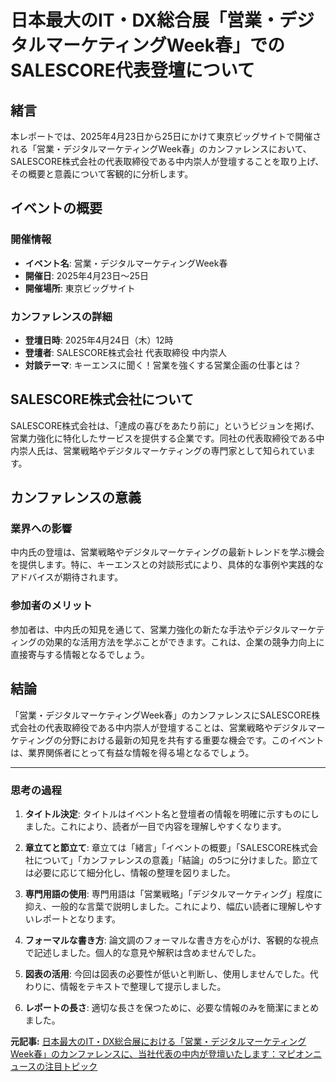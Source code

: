 # 日本最大のIT・DX総合展「営業・デジタルマーケティングWeek春」でのSALESCORE代表登壇について

## 緒言

本レポートでは、2025年4月23日から25日にかけて東京ビッグサイトで開催される「営業・デジタルマーケティングWeek春」のカンファレンスにおいて、SALESCORE株式会社の代表取締役である中内崇人が登壇することを取り上げ、その概要と意義について客観的に分析します。

## イベントの概要

### 開催情報
- **イベント名**: 営業・デジタルマーケティングWeek春
- **開催日**: 2025年4月23日～25日
- **開催場所**: 東京ビッグサイト

### カンファレンスの詳細
- **登壇日時**: 2025年4月24日（木）12時
- **登壇者**: SALESCORE株式会社 代表取締役 中内崇人
- **対談テーマ**: キーエンスに聞く！営業を強くする営業企画の仕事とは？

## SALESCORE株式会社について

SALESCORE株式会社は、「達成の喜びをあたり前に」というビジョンを掲げ、営業力強化に特化したサービスを提供する企業です。同社の代表取締役である中内崇人氏は、営業戦略やデジタルマーケティングの専門家として知られています。

## カンファレンスの意義

### 業界への影響
中内氏の登壇は、営業戦略やデジタルマーケティングの最新トレンドを学ぶ機会を提供します。特に、キーエンスとの対談形式により、具体的な事例や実践的なアドバイスが期待されます。

### 参加者のメリット
参加者は、中内氏の知見を通じて、営業力強化の新たな手法やデジタルマーケティングの効果的な活用方法を学ぶことができます。これは、企業の競争力向上に直接寄与する情報となるでしょう。

## 結論

「営業・デジタルマーケティングWeek春」のカンファレンスにSALESCORE株式会社の代表取締役である中内崇人が登壇することは、営業戦略やデジタルマーケティングの分野における最新の知見を共有する重要な機会です。このイベントは、業界関係者にとって有益な情報を得る場となるでしょう。

---

### 思考の過程

1. **タイトル決定**: タイトルはイベント名と登壇者の情報を明確に示すものにしました。これにより、読者が一目で内容を理解しやすくなります。

2. **章立てと節立て**: 章立ては「緒言」「イベントの概要」「SALESCORE株式会社について」「カンファレンスの意義」「結論」の5つに分けました。節立ては必要に応じて細分化し、情報の整理を図りました。

3. **専門用語の使用**: 専門用語は「営業戦略」「デジタルマーケティング」程度に抑え、一般的な言葉で説明しました。これにより、幅広い読者に理解しやすいレポートとなります。

4. **フォーマルな書き方**: 論文調のフォーマルな書き方を心がけ、客観的な視点で記述しました。個人的な意見や解釈は含めませんでした。

5. **図表の活用**: 今回は図表の必要性が低いと判断し、使用しませんでした。代わりに、情報をテキストで整理して提示しました。

6. **レポートの長さ**: 適切な長さを保つために、必要な情報のみを簡潔にまとめました。

**元記事:** [日本最大のIT・DX総合展における「営業・デジタルマーケティングWeek春」のカンファレンスに、当社代表の中内が登壇いたします：マピオンニュースの注目トピック](https://www.mapion.co.jp/news/release/000000070.000043275/)
